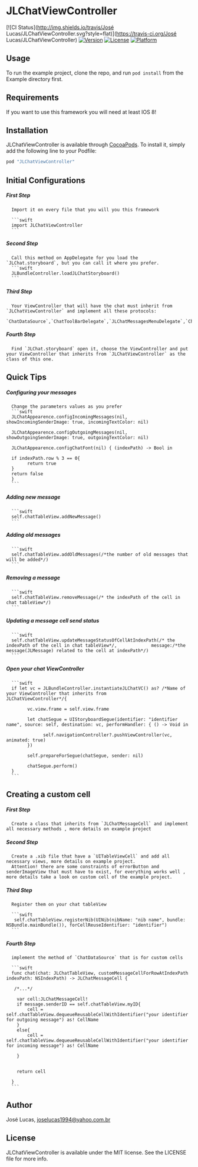 # JLChatViewController

[![CI Status](http://img.shields.io/travis/José Lucas/JLChatViewController.svg?style=flat)](https://travis-ci.org/José Lucas/JLChatViewController)
[![Version](https://img.shields.io/cocoapods/v/JLChatViewController.svg?style=flat)](http://cocoapods.org/pods/JLChatViewController)
[![License](https://img.shields.io/cocoapods/l/JLChatViewController.svg?style=flat)](http://cocoapods.org/pods/JLChatViewController)
[![Platform](https://img.shields.io/cocoapods/p/JLChatViewController.svg?style=flat)](http://cocoapods.org/pods/JLChatViewController)

## Usage

To run the example project, clone the repo, and run `pod install` from the Example directory first.

## Requirements

If you want to use this framework you will need at least IOS 8!

## Installation

JLChatViewController is available through [CocoaPods](http://cocoapods.org). To install
it, simply add the following line to your Podfile:

```ruby
pod "JLChatViewController"
```

## Initial Configurations
##### *First Step*
      Import it on every file that you will you this framework
      
      ```swift
      import JLChatViewController
      ```
##### *Second Step*
      Call this method on AppDelegate for you load the `JLChat.storyboard`, but you can call it where you prefer.
      ```swift
      JLBundleController.loadJLChatStoryboard()
      ```
##### *Third Step*
      Your ViewController that will have the chat must inherit from `JLChatViewController` and implement all these protocols: 
        `ChatDataSource`,`ChatToolBarDelegate`,`JLChatMessagesMenuDelegate`,`ChatDelegate`.
        
##### *Fourth Step*
      Find `JLChat.storyboard` open it, choose the ViewController and put your ViewController that inherits from `JLChatViewController` as the class of this one.
      
## Quick Tips
##### *Configuring your messages*
      Change the parameters values as you prefer
      ```swift
      JLChatAppearence.configIncomingMessages(nil, showIncomingSenderImage: true, incomingTextColor: nil)
        
      JLChatAppearence.configOutgoingMessages(nil, showOutgoingSenderImage: true, outgoingTextColor: nil)
  
      JLChatAppearence.configChatFont(nil) { (indexPath) -> Bool in
            
      if indexPath.row % 3 == 0{
            return true
      }
      return false
      }
      ```

##### *Adding new message*

      ```swift
      self.chatTableView.addNewMessage()
      ```

##### *Adding old messages*
      ```swift
      self.chatTableView.addOldMessages(/*the number of old messages that will be added*/)
      ```

##### *Removing a message*
      ```swift
      self.chatTableView.removeMessage(/* the indexPath of the cell in chat tableView*/)
      ```

##### *Updating a message cell send status*
      ```swift
      self.chatTableView.updateMessageStatusOfCellAtIndexPath(/* the indexPath of the cell in chat tableView*/,             message:/*the message(JLMessage) related to the cell at indexPath*/)
      ```
##### *Open your chat ViewController*
      ```swift
      if let vc = JLBundleController.instantiateJLChatVC() as? /*Name of your ViewController that inherits from             JLChatViewController*/{
            
            vc.view.frame = self.view.frame
            
            let chatSegue = UIStoryboardSegue(identifier: "identifier name", source: self, destination: vc, performHandler: { () -> Void in
                
                  self.navigationController?.pushViewController(vc, animated: true)
            })
            
            self.prepareForSegue(chatSegue, sender: nil)
            
            chatSegue.perform()
      }
      ```

## Creating a custom cell

##### *First Step*
      
      Create a class that inherits from `JLChatMessageCell` and implement all necessary methods , more details on example project
      
##### *Second Step*
      
      Create a .xib file that have a `UITableViewCell` and add all necessary views, more details on example project.
      Attention! there are some constraints of errorButton and senderImageView that must have to exist, for everything works well , more details take a look on custom cell of the example project.
      
##### *Third Step*
      
      Register them on your chat tableView
      
      ```swift
       self.chatTableView.registerNib(UINib(nibName: "nib name", bundle: NSBundle.mainBundle()), forCellReuseIdentifier: "identifier")
      ```
##### *Fourth Step*
      implement the method of `ChatDataSource` that is for custom cells
  
      ```swift
      func chat(chat: JLChatTableView, customMessageCellForRowAtIndexPath indexPath: NSIndexPath) -> JLChatMessageCell {
        
       /*...*/
        
        var cell:JLChatMessageCell!
        if message.senderID == self.chatTableView.myID{
            cell = self.chatTableView.dequeueReusableCellWithIdentifier("your identifier for outgoing message") as! CellName
        }
        else{
            cell = self.chatTableView.dequeueReusableCellWithIdentifier("your identifier for incoming message") as! CellName

        }
        
        
        return cell
        
      }
      ```


## Author

José Lucas, joselucas1994@yahoo.com.br

## License

JLChatViewController is available under the MIT license. See the LICENSE file for more info.
